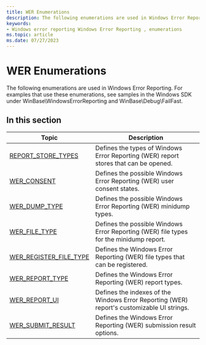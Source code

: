 ```yaml
---
title: WER Enumerations
description: The following enumerations are used in Windows Error Reporting.
keywords:
- Windows error reporting Windows Error Reporting , enumerations
ms.topic: article
ms.date: 07/27/2023
---
```


# WER Enumerations

The following enumerations are used in Windows Error Reporting. For examples that use these enumerations, see samples in the Windows SDK under WinBase\\WindowsErrorReporting and WinBase\\Debug\\FailFast.

## In this section

| Topic |Description |
|-------|------------|
| [REPORT_STORE_TYPES](/windows/win32/api/werapi/ne-werapi-report_store_types) | Defines the types of Windows Error Reporting (WER) report stores that can be opened. |
| [WER_CONSENT](/windows/win32/api/werapi/ne-werapi-wer_consent) | Defines the possible Windows Error Reporting (WER) user consent states. |
| [WER_DUMP_TYPE](/windows/win32/api/werapi/ne-werapi-wer_dump_type) | Defines the possible Windows Error Reporting (WER) minidump types. |
| [WER_FILE_TYPE](/windows/win32/api/werapi/ne-werapi-wer_file_type) | Defines the possible Windows Error Reporting (WER) file types for the minidump report. |
| [WER_REGISTER_FILE_TYPE](/windows/win32/api/werapi/ne-werapi-wer_register_file_type) | Defines the Windows Error Reporting (WER) file types that can be registered. |
| [WER_REPORT_TYPE](/windows/win32/api/werapi/ne-werapi-wer_report_type) | Defines the Windows Error Reporting (WER) report types. |
| [WER_REPORT_UI](/windows/win32/api/werapi/ne-werapi-wer_report_ui) | Defines the indexes of the Windows Error Reporting (WER) report's customizable UI strings. |
| [WER_SUBMIT_RESULT](/windows/win32/api/werapi/ne-werapi-wer_submit_result) | Defines the Windows Error Reporting (WER) submission result options. |
